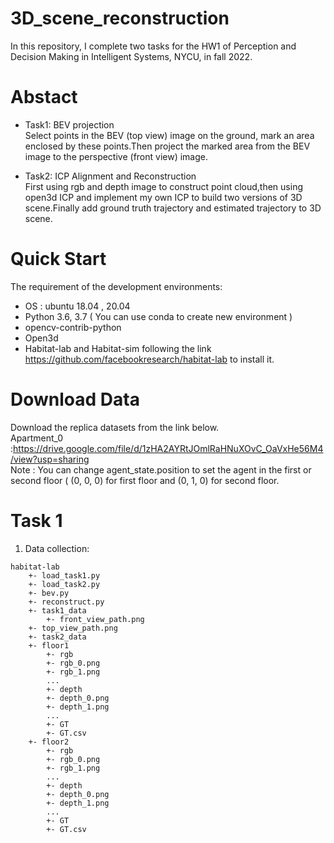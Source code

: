 # 3D_scene_reconstruction
In this repository, I complete two tasks for the HW1 of Perception and Decision Making in Intelligent Systems, NYCU, in fall 2022.

# Abstact
- Task1: BEV projection<br>
Select points in the BEV (top view) image on the ground, mark an
area enclosed by these points.Then project the marked area from the
BEV image to the perspective (front view) image.<br>

- Task2: ICP Alignment and Reconstruction<br>
First using rgb and depth image to construct point cloud,then using open3d ICP and implement my own ICP to build two versions
of 3D scene.Finally add ground truth trajectory and estimated trajectory to 3D scene.<br>

# Quick Start
The requirement of the development environments:
- OS : ubuntu 18.04 , 20.04
- Python 3.6, 3.7 ( You can use conda to create new environment )
- opencv-contrib-python
- Open3d
- Habitat-lab and Habitat-sim
following the link https://github.com/facebookresearch/habitat-lab
to install it.

# Download Data
Download the replica datasets from the link below.<br>
Apartment_0 :https://drive.google.com/file/d/1zHA2AYRtJOmlRaHNuXOvC_OaVxHe56M4/view?usp=sharing<br>
Note : You can change agent_state.position to set the agent in
the first or second floor ( (0, 0, 0) for first floor and (0, 1, 0) for
second floor.

# Task 1
1. Data collection: 
```
habitat-lab
    +- load_task1.py
    +- load_task2.py
    +- bev.py
    +- reconstruct.py
    +- task1_data
        +- front_view_path.png
	+- top_view_path.png
    +- task2_data 
	+- floor1
	    +- rgb
		+- rgb_0.png
		+- rgb_1.png
		...
	    +- depth
		+- depth_0.png
		+- depth_1.png
		...
	    +- GT
		+- GT.csv
	+- floor2
	    +- rgb
		+- rgb_0.png
		+- rgb_1.png
		...
	    +- depth
		+- depth_0.png
		+- depth_1.png
		...
	    +- GT
		+- GT.csv
```
